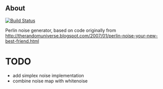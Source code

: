 ## About

[![Build 
Status](https://travis-ci.org/martinlindhe/php-noisegenerator.png?branch=master)](https://travis-ci.org/martinlindhe/php-noisegenerator)


Perlin noise generator,
based on code originally from
http://therandomuniverse.blogspot.com/2007/01/perlin-noise-your-new-best-friend.html

# TODO
* add simplex noise implementation
* combine noise map with whitenoise
